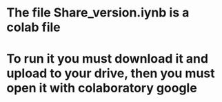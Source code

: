 # The file Share_version.iynb is a colab file
# To run it you must download it and upload to your drive, then you must open it with colaboratory google
